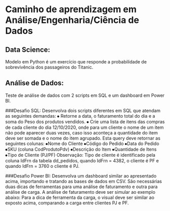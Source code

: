 # Caminho de aprendizagem em Análise/Engenharia/Ciência de  Dados

## Data Science:
Modelo em Python é um exercício que responde a probabilidade de sobrevivência dos passageiros do Titanic.


## Análise de Dados:
Teste de análise de dados com 2 scripts em SQL e um dashboard em Power BI.

###Desafio SQL:
 Desenvolva dois scripts diferentes em SQL que atendam as seguintes demandas:
  ⦁	Retorne a data, o faturamento total do dia e a soma do Peso dos produtos vendidos.
  ⦁	Crie uma lista de itens das compras de cada cliente do dia 12/10/2020, onde para um cliente o nome de um item não pode aparecer duas vezes, caso isso aconteça a quantidade do item deve ser somada e o nome do item agrupado. Esta query deve retornar as seguintes colunas: ⦁Nome do Cliente ⦁Código do Pedido ⦁Data do Pedido ⦁SKU (coluna CodProdutoPdv) ⦁Descrição do Item ⦁Quantidade de Itens ⦁Tipo de Cliente (PJ/PF)
   Observação: Tipo de cliente é identificado pela coluna IdFrn da tabela dd_pedidos, quando IdFrn = 4382, o cliente é PF e quando IdFrn = 3760 o cliente é PJ.

###Desafio Power BI:
 Desenvolva um dashboard similar ao apresentado acima, importando e tratando as bases de dados em CSV. São necessárias duas dicas de ferramentas para uma análise de faturamento e outra para análise de carga. A análise de faturamento deve ser simular ao exemplo abaixo:
 Para a dica de ferramenta da carga, o visual deve ser similar ao exposto acima, comparando a carga entre clientes PJ e PF.

